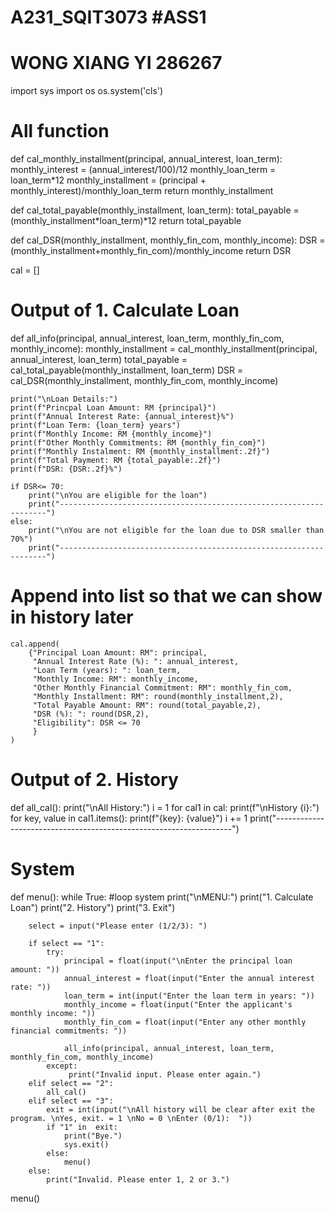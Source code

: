 # A231_SQIT3073 #ASS1
# WONG XIANG YI 286267

import sys
import os
os.system('cls')

# All function           
def cal_monthly_installment(principal, annual_interest, loan_term):
    monthly_interest = (annual_interest/100)/12
    monthly_loan_term = loan_term*12
    monthly_installment = (principal + monthly_interest)/monthly_loan_term
    return monthly_installment

def cal_total_payable(monthly_installment, loan_term):
    total_payable = (monthly_installment*loan_term)*12
    return total_payable

def cal_DSR(monthly_installment, monthly_fin_com, monthly_income):
    DSR = (monthly_installment+monthly_fin_com)/monthly_income
    return DSR

cal = []

# Output of 1. Calculate Loan
def all_info(principal, annual_interest, loan_term, monthly_fin_com, monthly_income):
    monthly_installment = cal_monthly_installment(principal, annual_interest, loan_term)
    total_payable = cal_total_payable(monthly_installment, loan_term)
    DSR = cal_DSR(monthly_installment, monthly_fin_com, monthly_income)

    print("\nLoan Details:")
    print(f"Princpal Loan Amount: RM {principal}")
    print(f"Annual Interest Rate: {annual_interest}%")
    print(f"Loan Term: {loan_term} years")
    print(f"Monthly Income: RM {monthly_income}")
    print(f"Other Monthly Commitments: RM {monthly_fin_com}")
    print(f"Monthly Instalment: RM {monthly_installment:.2f}")
    print(f"Total Payment: RM {total_payable:.2f}")
    print(f"DSR: {DSR:.2f}%")

    if DSR<= 70:
        print("\nYou are eligible for the loan")
        print("-------------------------------------------------------------------")
    else:
        print("\nYou are not eligible for the loan due to DSR smaller than 70%")
        print("-------------------------------------------------------------------")
    
# Append into list so that we can show in history later
    cal.append(
        {"Principal Loan Amount: RM": principal,
         "Annual Interest Rate (%): ": annual_interest,
         "Loan Term (years): ": loan_term,
         "Monthly Income: RM": monthly_income,
         "Other Monthly Financial Commitment: RM": monthly_fin_com,
         "Monthly Installment: RM": round(monthly_installment,2),
         "Total Payable Amount: RM": round(total_payable,2),
         "DSR (%): ": round(DSR,2),
         "Eligibility": DSR <= 70
         }
    )

# Output of 2. History
def all_cal():
    print("\nAll History:")
    i = 1
    for cal1 in cal:
        print(f"\nHistory {i}:")
        for key, value in cal1.items():
            print(f"{key}: {value}")
        i += 1
    print("-------------------------------------------------------------------")

# System
def menu():
    while True: #loop system
        print("\nMENU:")
        print("1. Calculate Loan")
        print("2. History")
        print("3. Exit")

        select = input("Please enter (1/2/3): ")

        if select == "1":
            try:
                principal = float(input("\nEnter the principal loan amount: "))
                annual_interest = float(input("Enter the annual interest rate: "))
                loan_term = int(input("Enter the loan term in years: "))
                monthly_income = float(input("Enter the applicant's monthly income: "))
                monthly_fin_com = float(input("Enter any other monthly financial commitments: "))

                all_info(principal, annual_interest, loan_term, monthly_fin_com, monthly_income)
            except:
                 print("Invalid input. Please enter again.")
        elif select == "2":
            all_cal()
        elif select == "3":
            exit = int(input("\nAll history will be clear after exit the program. \nYes, exit. = 1 \nNo = 0 \nEnter (0/1):  "))
            if "1" in  exit:
                print("Bye.")
                sys.exit()
            else: 
                menu()
        else:
            print("Invalid. Please enter 1, 2 or 3.")

menu()
